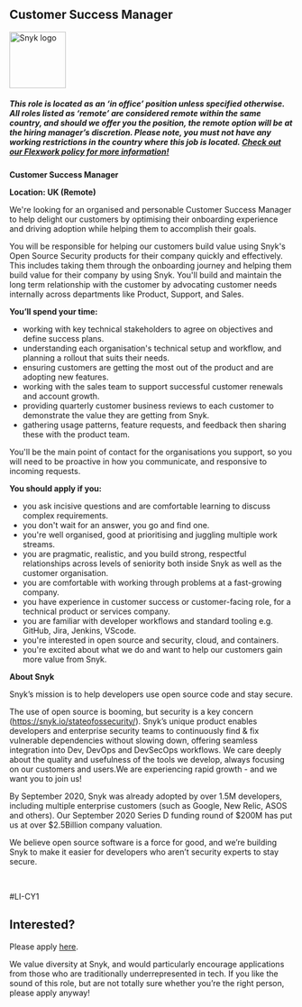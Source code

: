 Customer Success Manager 
---

<img src="https://res.cloudinary.com/snyk/image/upload/v1537345894/press-kit/brand/logo-black.png" width="100" alt="Snyk logo" />

<h5><span data-sheets-formula-bar-text-style="font-size:13px;color:#000000;font-weight:normal;text-decoration:none;font-family:'Arial';font-style:normal;text-decoration-skip-ink:none;">This role is located as an ‘in office’ position unless specified otherwise. All roles listed as ‘remote’ are considered remote within the same country, and should we offer you the position, the remote option will be at the hiring manager’s discretion. Please note, you must not have any working restrictions in the country where this job is located. </span><a href="https://snyk.io/blog/introducing-flex-work-the-future-of-work-at-snyk/" target="_blank" data-sheets-formula-bar-text-link="https://snyk.io/blog/introducing-flex-work-the-future-of-work-at-snyk/" data-sheets-formula-bar-text-style="font-size:13px;color:#1155cc;font-weight:normal;text-decoration:underline;font-family:''Arial'';font-style:normal;text-decoration-skip-ink:none;">Check out our Flexwork policy for more information!</a></h5>
<p><strong>Customer Success Manager</strong></p>
<p><strong>Location: UK (Remote)</strong></p>
<p><span style="font-weight: 400;">We're looking for an organised and personable Customer Success Manager to help delight our customers by optimising their onboarding experience and driving adoption while helping them to accomplish their goals.&nbsp;</span></p>
<p><span style="font-weight: 400;">You will be responsible for helping our customers build value using Snyk's Open Source Security products for their company quickly and effectively. This includes taking them through the onboarding journey and helping them build value for their company by using Snyk. You'll build and maintain the long term relationship with the customer by advocating customer needs internally across departments like Product, Support, and Sales.&nbsp;</span></p>
<p><strong>You’ll spend your time:</strong></p>
<ul>
<li style="font-weight: 400;"><span style="font-weight: 400;">working with key technical stakeholders to agree on objectives and define success plans.&nbsp;</span></li>
<li style="font-weight: 400;"><span style="font-weight: 400;">understanding each organisation's technical setup and workflow, and planning a rollout that suits their needs.&nbsp;</span></li>
<li style="font-weight: 400;"><span style="font-weight: 400;">ensuring customers are getting the most out of the product and are adopting new features.</span></li>
<li style="font-weight: 400;"><span style="font-weight: 400;">working with the sales team to support successful customer renewals and account growth.&nbsp;</span></li>
<li style="font-weight: 400;"><span style="font-weight: 400;">providing quarterly customer business reviews to each customer to demonstrate the value they are getting from Snyk.&nbsp;</span></li>
<li style="font-weight: 400;"><span style="font-weight: 400;">gathering usage patterns, feature requests, and feedback then sharing these with the product team.&nbsp;</span></li>
</ul>
<p><span style="font-weight: 400;">You'll be the main point of contact for the organisations you support, so you will need to be proactive in how you communicate, and responsive to incoming requests.&nbsp;</span></p>
<p><strong>You should apply if you:</strong></p>
<ul>
<li style="font-weight: 400;"><span style="font-weight: 400;">you ask incisive questions and are comfortable learning to discuss complex requirements.&nbsp;</span></li>
<li style="font-weight: 400;"><span style="font-weight: 400;">you don't wait for an answer, you go and find one.&nbsp;</span></li>
<li style="font-weight: 400;"><span style="font-weight: 400;">you're well organised, good at prioritising and juggling multiple work streams.&nbsp;</span></li>
<li style="font-weight: 400;"><span style="font-weight: 400;">you are pragmatic, realistic, and you build strong, respectful relationships across levels of seniority both inside Snyk as well as the customer organisation.&nbsp;</span></li>
<li style="font-weight: 400;"><span style="font-weight: 400;">you are comfortable with working through problems at a fast-growing company.&nbsp;</span></li>
<li style="font-weight: 400;"><span style="font-weight: 400;">you have experience in customer success or customer-facing role, for a technical product or services company.&nbsp;</span></li>
<li style="font-weight: 400;"><span style="font-weight: 400;">you are familiar with developer workflows and standard tooling e.g. GitHub, Jira, Jenkins, VScode.</span></li>
<li style="font-weight: 400;"><span style="font-weight: 400;">you're interested in open source and security, cloud, and containers.&nbsp;</span></li>
<li style="font-weight: 400;"><span style="font-weight: 400;">you're excited about what we do and want to help our customers gain more value from Snyk.</span></li>
</ul>
<p><strong>About Snyk</strong></p>
<p>Snyk’s mission is to help developers use open source code and stay secure.</p>
<p>The use of open source is booming, but security is a key concern (<a class="c-link" href="https://snyk.io/stateofossecurity/" target="_blank" data-stringify-link="https://snyk.io/stateofossecurity/" data-sk="tooltip_parent">https://snyk.io/stateofossecurity/</a>). Snyk’s unique product enables developers and enterprise security teams to continuously find &amp; fix vulnerable dependencies without slowing down, offering seamless integration into Dev, DevOps and DevSecOps workflows. We care deeply about the quality and usefulness of the tools we develop, always focusing on our customers and users.We are experiencing rapid growth - and we want you to join us!</p>
<p>By September 2020, Snyk was already adopted by over 1.5M developers, including multiple enterprise customers (such as Google, New Relic, ASOS and others). Our September 2020 Series D funding round of $200M has put us at over $2.5Billion company valuation.</p>
<p>We believe open source software is a force for good, and we’re building Snyk to make it easier for developers who aren’t security experts to stay secure.</p>
<p>&nbsp;</p>
<p>#LI-CY1</p>

Interested?
---

Please apply [here](https://boards.greenhouse.io/snyk/jobs/4295578002#app).

We value diversity at Snyk, and would particularly encourage applications from those who are traditionally underrepresented in tech.
If you like the sound of this role, but are not totally sure whether you’re the right person, please apply anyway!
